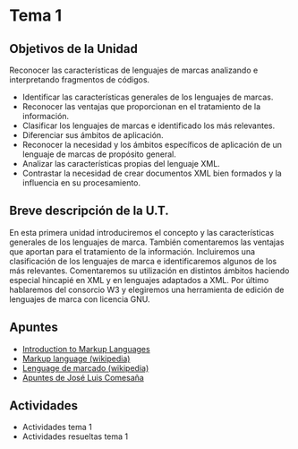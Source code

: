# Tema 1

## Objetivos de la Unidad

Reconocer las características de lenguajes de marcas analizando e interpretando fragmentos de códigos.

* Identificar las características generales de los lenguajes de marcas.
* Reconocer las ventajas que proporcionan en el tratamiento de la información.
* Clasificar los lenguajes de marcas e identificado los más relevantes.
* Diferenciar sus ámbitos de aplicación.
* Reconocer la necesidad y los ámbitos específicos de aplicación de un lenguaje de marcas de propósito general.
* Analizar las características propias del lenguaje XML.
* Contrastar la necesidad de crear documentos XML bien formados y la influencia en su procesamiento.

## Breve descripción de la U.T.
En esta primera unidad introduciremos el concepto y las características generales de los lenguajes de marca. También comentaremos las ventajas que aportan para el tratamiento de la información. Incluiremos una clasificación de los lenguajes de marca e identificaremos algunos de los más relevantes. Comentaremos su utilización en distintos ámbitos haciendo especial hincapié en XML y en lenguajes adaptados a XML. Por último hablaremos del consorcio W3 y elegiremos una herramienta de edición de lenguajes de marca con licencia GNU.

## Apuntes
* [Introduction to Markup Languages](https://docs.google.com/presentation/d/1edLlwK5p7O_LAfu0oIsKFdJD1TA7Mrj6-0LO9nH6By4/edit#slide=id.p6)
* [Markup language (wikipedia)](https://en.wikipedia.org/wiki/Markup_language)
* [Lenguage de marcado (wikipedia)](https://es.wikipedia.org/wiki/Lenguaje_de_marcado)
* [Apuntes de José Luis Comesaña](https://drive.google.com/file/d/1PI2b0DVZcWw6EvyoHOss4p4Qz4Yn9I9c/view?usp=sharing)

## Actividades
* Actividades tema 1
* Actividades resueltas tema 1
